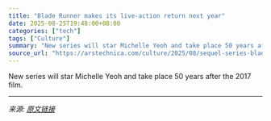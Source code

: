 ```yaml
---
title: "Blade Runner makes its live-action return next year"
date: 2025-08-25T19:48:00+08:00
categories: ["tech"]
tags: ["Culture"]
summary: "New series will star Michelle Yeoh and take place 50 years after the 2017 film."
source_url: "https://arstechnica.com/culture/2025/08/sequel-series-blade-runner-2099-set-to-premiere-in-2026/"
---
```


New series will star Michelle Yeoh and take place 50 years after the 2017 film.

---

*来源: [原文链接](https://arstechnica.com/culture/2025/08/sequel-series-blade-runner-2099-set-to-premiere-in-2026/)*
